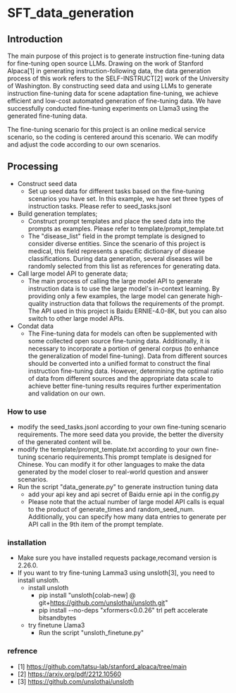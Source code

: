 # SFT_data_generation
## Introduction
 The main purpose of this project is to generate instruction fine-tuning data for fine-tuning open source LLMs. Drawing on the work of Stanford Alpaca[1] in generating instruction-following data, the data generation process of this work refers to the SELF-INSTRUCT[2] work of the University of Washington. By constructing seed data and using LLMs to generate instruction fine-tuning data for scene adaptation fine-tuning, we achieve efficient and low-cost automated generation of fine-tuning data. We have successfully conducted fine-tuning experiments on Llama3 using the generated fine-tuning data.

 The fine-tuning scenario for this project is an online medical service scenario, so the coding is centered around this scenario. We can modify and adjust the code according to our own scenarios.

## Processing
- Construct seed data
    - Set up seed data for different tasks based on the fine-tuning scenarios you have set. In this example, we have set three types of instruction tasks. Please refer to seed_tasks.jsonl
- Build generation templates;
    - Construct prompt templates and place the seed data into the prompts as examples.
    Please refer to template/prompt_template.txt
    - The "disease_list" field in the prompt template is designed to consider diverse entities. Since the scenario of this project is medical, this field represents a specific dictionary of disease classifications. During data generation, several diseases will be randomly selected from this list as references for generating data.
- Call large model API to generate data;
    - The main process of calling the large model API to generate instruction data is to use the large model's in-context learning. By providing only a few examples, the large model can generate high-quality instruction data that follows the requirements of the prompt. The API used in this project is Baidu ERNIE-4.0-8K, but you can also switch to other large model APIs.
- Condat data
    - The Fine-tuning data for models can often be supplemented with some collected open source fine-tuning data. Additionally, it is necessary to incorporate a portion of general corpus (to enhance the generalization of model fine-tuning). Data from different sources should be converted into a unified format to construct the final instruction fine-tuning data. However, determining the optimal ratio of data from different sources and the appropriate data scale to achieve better fine-tuning results requires further experimentation and validation on our own.

### How to use
- modify the seed_tasks.jsonl according to your own fine-tuning scenario requirements. The more seed data you provide, the better the diversity of the generated content will be.
- modify the template/prompt_template.txt according to your own fine-tuning scenario requirements.This prompt template is designed for Chinese. You can modify it for other languages to make the data generated by the model closer to real-world question and answer scenarios.
- Run the script "data_generate.py" to generate instruction tuning data
    - add your api key and api secret of Baidu ernie api in the config.py 
    - Please note that the actual number of large model API calls is equal to the product of generate_times and random_seed_num. Additionally, you can specify how many data entries to generate per API call in the 9th item of the prompt template.

### installation
- Make sure you have installed requests package,recomand version is 2.26.0.
- If you want to try fine-tuning Lamma3 using unsloth[3], you need to install unsloth.
    - install unsloth
        - pip install "unsloth[colab-new] @ git+https://github.com/unslothai/unsloth.git"
        - pip install --no-deps "xformers<0.0.26" trl peft accelerate bitsandbytes
    - try finetune Llama3
        - Run the script "unsloth_finetune.py"



### refrence
- [1] https://github.com/tatsu-lab/stanford_alpaca/tree/main
- [2] https://arxiv.org/pdf/2212.10560
- [3] https://github.com/unslothai/unsloth

